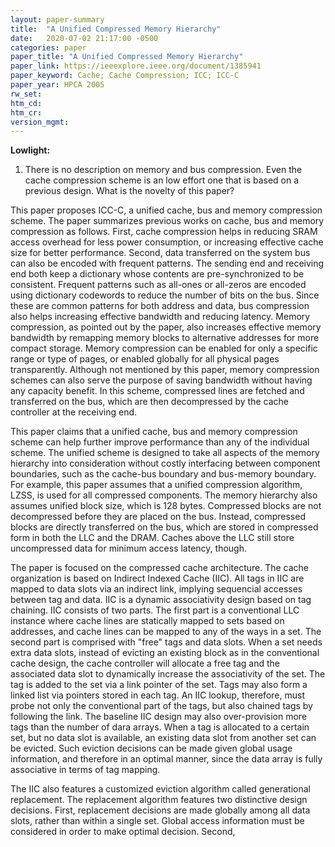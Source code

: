 ```yaml
---
layout: paper-summary
title:  "A Unified Compressed Memory Hierarchy"
date:   2020-07-02 21:17:00 -0500
categories: paper
paper_title: "A Unified Compressed Memory Hierarchy"
paper_link: https://ieeexplore.ieee.org/document/1385941
paper_keyword: Cache; Cache Compression; ICC; ICC-C
paper_year: HPCA 2005
rw_set:
htm_cd:
htm_cr:
version_mgmt:
---
```


**Lowlight:**

1. There is no description on memory and bus compression. Even the cache compression scheme is an low effort one that
   is based on a previous design. What is the novelty of this paper?

This paper proposes ICC-C, a unified cache, bus and memory compression scheme. The paper summarizes previous works on 
cache, bus and memory compression as follows. First, cache compression helps in reducing SRAM access overhead for less
power consumption, or increasing effective cache size for better performance. Second, data transferred on the system bus
can also be encoded with frequent patterns. The sending end and receiving end both keep a dictionary whose contents are 
pre-synchronized to be consistent. Frequent patterns such as all-ones or all-zeros are encoded using dictionary codewords
to reduce the number of bits on the bus. Since these are common patterns for both address and data, bus compression also 
helps increasing effective bandwidth and reducing latency. Memory compression, as pointed out by the paper, also increases
effective memory bandwidth by remapping memory blocks to alternative addresses for more compact storage. Memory
compression can be enabled for only a specific range or type of pages, or enabled globally for all physical pages 
transparently. Although not mentioned by this paper, memory compression schemes can also serve the purpose of saving 
bandwidth without having any capacity benefit. In this scheme, compressed lines are fetched and transferred on the bus,
which are then decompressed by the cache controller at the receiving end.

This paper claims that a unified cache, bus and memory compression scheme can help further improve performance than any
of the individual scheme. The unified scheme is designed to take all aspects of the memory hierarchy into consideration
without costly interfacing between component boundaries, such as the cache-bus boundary and bus-memory boundary.
For example, this paper assumes that a unified compression algorithm, LZSS, is used for all compressed components. 
The memory hierarchy also assumes unified block size, which is 128 bytes. Compressed blocks are not decompressed before 
they are placed on the bus. Instead, compressed blocks are directly transferred on the bus, which are stored in compressed
form in both the LLC and the DRAM. Caches above the LLC still store uncompressed data for minimum access latency, though.

The paper is focused on the compressed cache architecture. The cache organization is based on Indirect Indexed Cache (IIC).
All tags in IIC are mapped to data slots via an indirect link, implying sequencial accesses between tag and data.
IIC is a dynamic associativity design based on tag chaining. IIC consists of two parts. The first part is a conventional 
LLC instance where cache lines are statically mapped to sets based on addresses, and cache lines can be mapped to any of 
the ways in a set. The second part is comprised with "free" tags and data slots. When a set needs extra data slots, instead
of evicting an existing block as in the conventional cache design, the cache controller will allocate a free tag and the 
associated data slot to dynamically increase the associativity of the set. The tag is added to the set via a link pointer
of the set. Tags may also form a linked list via pointers stored in each tag. An IIC lookup, therefore, must probe not only
the conventional part of the tags, but also chained tags by following the link.
The baseline IIC design may also over-provision more tags than the number of dara arrays. When a tag is allocated 
to a certain set, but no data slot is available, an existing data slot from another set can be evicted. Such eviction
decisions can be made given global usage information, and therefore in an optimal manner, since the data array is fully 
associative in terms of tag mapping.

The IIC also features a customized eviction algorithm called generational replacement. The replacement algorithm features
two distinctive design decisions. First, replacement decisions are made globally among all data slots, rather than within
a single set. Global access information must be considered in order to make optimal decision. Second, 
